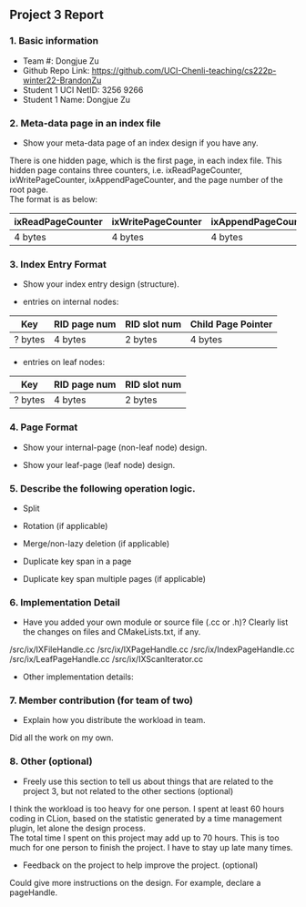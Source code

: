 ## Project 3 Report


### 1. Basic information
 - Team #: Dongjue Zu
 - Github Repo Link: https://github.com/UCI-Chenli-teaching/cs222p-winter22-BrandonZu
 - Student 1 UCI NetID: 3256 9266
 - Student 1 Name: Dongjue Zu


### 2. Meta-data page in an index file
- Show your meta-data page of an index design if you have any. 

There is one hidden page, which is the first page, in each index file.
This hidden page contains three counters, i.e. ixReadPageCounter, ixWritePageCounter, ixAppendPageCounter, and the page number of the root page. \
The format is as below:

| ixReadPageCounter | ixWritePageCounter | ixAppendPageCounter | RootPagePointer |
|-------------------|--------------------|---------------------|-----------------|
| 4 bytes           | 4 bytes            | 4 bytes             | 4 bytes         |

### 3. Index Entry Format
- Show your index entry design (structure). 

- entries on internal nodes:  

| Key     | RID page num | RID slot num | Child Page Pointer |
|---------|--------------|--------------|--------------------|
| ? bytes | 4 bytes      | 2 bytes      |  4 bytes           |


- entries on leaf nodes:

| Key     | RID page num | RID slot num |
|---------|--------------|--------------|
| ? bytes | 4 bytes      | 2 bytes      |

### 4. Page Format
- Show your internal-page (non-leaf node) design.



- Show your leaf-page (leaf node) design.



### 5. Describe the following operation logic.
- Split



- Rotation (if applicable)



- Merge/non-lazy deletion (if applicable)



- Duplicate key span in a page



- Duplicate key span multiple pages (if applicable)



### 6. Implementation Detail
- Have you added your own module or source file (.cc or .h)? 
  Clearly list the changes on files and CMakeLists.txt, if any.

/src/ix/IXFileHandle.cc
/src/ix/IXPageHandle.cc
/src/ix/IndexPageHandle.cc
/src/ix/LeafPageHandle.cc
/src/ix/IXScanIterator.cc

- Other implementation details:



### 7. Member contribution (for team of two)
- Explain how you distribute the workload in team.

Did all the work on my own.

### 8. Other (optional)
- Freely use this section to tell us about things that are related to the project 3, but not related to the other sections (optional)

I think the workload is too heavy for one person. I spent at least 60 hours coding in CLion, based on the statistic generated by a time management plugin, let alone the design process. \
The total time I spent on this project may add up to 70 hours. This is too much for one person to finish the project. I have to stay up late many times.

- Feedback on the project to help improve the project. (optional)

Could give more instructions on the design. For example, declare a pageHandle.